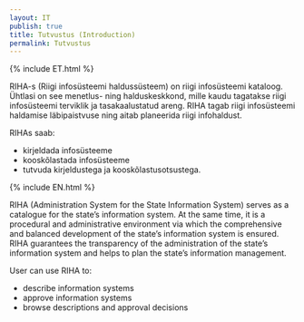 ```yaml
---
layout: IT
publish: true
title: Tutvustus (Introduction)
permalink: Tutvustus
---
```


{% include ET.html %}

RIHA-s (Riigi infosüsteemi haldussüsteem) on riigi infosüsteemi kataloog. Ühtlasi on see menetlus- ning halduskeskkond, mille kaudu tagatakse riigi infosüsteemi terviklik ja tasakaalustatud areng. RIHA tagab riigi infosüsteemi haldamise läbipaistvuse ning aitab planeerida riigi infohaldust.

RIHAs saab:

- kirjeldada infosüsteeme
- kooskõlastada infosüsteeme
- tutvuda kirjeldustega ja kooskõlastusotsustega.

{% include EN.html %}

RIHA (Administration System for the State Information System)  serves as a catalogue for the state’s information system. At the same time, it is a procedural and administrative environment via which the comprehensive and balanced development of the state’s information system is ensured. RIHA guarantees the transparency of the administration of the state’s information system and helps to plan the state’s information management.

User can use RIHA to:

- describe information systems
- approve information systems
- browse descriptions and approval decisions
